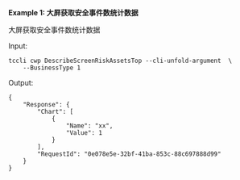 **Example 1: 大屏获取安全事件数统计数据**

大屏获取安全事件数统计数据

Input: 

```
tccli cwp DescribeScreenRiskAssetsTop --cli-unfold-argument  \
    --BusinessType 1
```

Output: 
```
{
    "Response": {
        "Chart": [
            {
                "Name": "xx",
                "Value": 1
            }
        ],
        "RequestId": "0e078e5e-32bf-41ba-853c-88c697888d99"
    }
}
```

